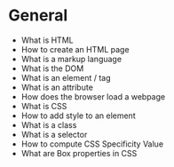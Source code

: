 # General

*   What is HTML
*   How to create an HTML page
*   What is a markup language
*   What is the DOM
*   What is an element / tag
*   What is an attribute
*   How does the browser load a webpage
*   What is CSS
*   How to add style to an element
*   What is a class
*   What is a selector
*   How to compute CSS Specificity Value
*   What are Box properties in CSS
